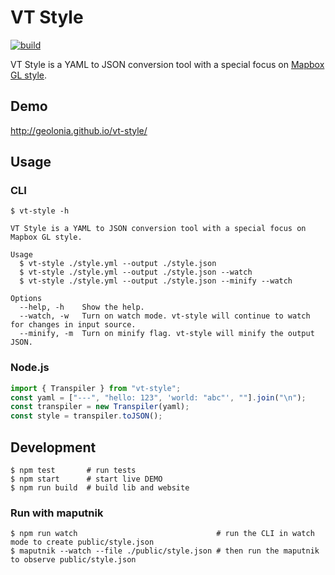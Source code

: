 # VT Style

[![build](https://github.com/geolonia/vt-style/actions/workflows/build.yml/badge.svg)](https://github.com/geolonia/vt-style/actions/workflows/build.yml)

VT Style is a YAML to JSON conversion tool with a special focus on [Mapbox GL style](https://docs.mapbox.com/mapbox-gl-js/style-spec/).

## Demo

http://geolonia.github.io/vt-style/

## Usage

### CLI

```shell
$ vt-style -h

VT Style is a YAML to JSON conversion tool with a special focus on Mapbox GL style.

Usage
  $ vt-style ./style.yml --output ./style.json
  $ vt-style ./style.yml --output ./style.json --watch
  $ vt-style ./style.yml --output ./style.json --minify --watch

Options
  --help, -h    Show the help.
  --watch, -w   Turn on watch mode. vt-style will continue to watch for changes in input source.
  --minify, -m  Turn on minify flag. vt-style will minify the output JSON.
```

### Node.js

```typescript
import { Transpiler } from "vt-style";
const yaml = ["---", "hello: 123", 'world: "abc"', ""].join("\n");
const transpiler = new Transpiler(yaml);
const style = transpiler.toJSON();
```

## Development

```shell
$ npm test       # run tests
$ npm start      # start live DEMO
$ npm run build  # build lib and website
```

### Run with maputnik

```shell
$ npm run watch                               # run the CLI in watch mode to create public/style.json
$ maputnik --watch --file ./public/style.json # then run the maputnik to observe public/style.json
```
